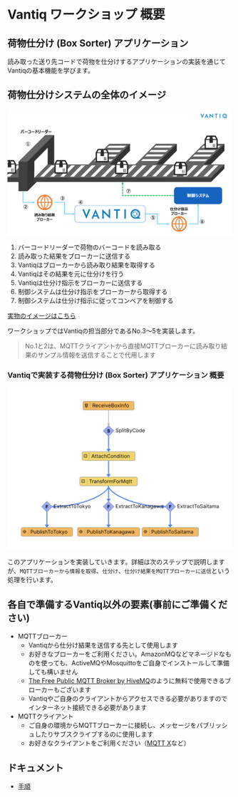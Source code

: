 # Vantiq ワークショップ 概要

## 荷物仕分け (Box Sorter) アプリケーション 

読み取った送り先コードで荷物を仕分けするアプリケーションの実装を通じてVantiqの基本機能を学びます。

## 荷物仕分けシステムの全体のイメージ
<img src="./imgs/overview.png" width="800">


1. バーコードリーダーで荷物のバーコードを読み取る
2. 読み取った結果をブローカーに送信する
3. Vantiqはブローカーから読み取り結果を取得する
4. Vantiqはその結果を元に仕分けを行う
5. Vantiqは仕分け指示をブローカーに送信する
6. 制御システムは仕分け指示をブローカーから取得する
7. 制御システムは仕分け指示に従ってコンベアを制御する

[実物のイメージはこちら](https://vimeo.com/301251460?embedded=true&source=vimeo_logo&owner=9547854)

ワークショップではVantiqの担当部分であるNo.3〜5を実装します。
>No.1と2は、MQTTクライアントから直接MQTTブローカーに読み取り結果のサンプル情報を送信することで代用します

### Vantiqで実装する荷物仕分け (Box Sorter) アプリケーション 概要
<img src="./imgs/vantiq-app.png" width="600">

このアプリケーションを実装していきます。詳細は次のステップで説明しますが、`MQTTブローカーから情報を取得`、`仕分け`、`仕分け結果をMQTTブローカーに送信`という処理を行います。


## 各自で準備するVantiq以外の要素(事前にご準備ください)
- MQTTブローカー
    - Vantiqから仕分け結果を送信する先として使用します
    - お好きなブローカーをご利用ください。AmazonMQなどマネージドなものを使っても、ActiveMQやMosquittoをご自身でインストールして準備しても構いません
    -  [The Free Public MQTT Broker by HiveMQ](https://www.hivemq.com/public-mqtt-broker/)のように無料で使用できるブローカーもございます
    - Vantiqやご自身のクライアントからアクセスできる必要がありますのでインターネット接続できる必要があります
- MQTTクライアント
    - ご自身の環境からMQTTブローカーに接続し、メッセージをパブリッシュしたりサブスクライブするのに使用します
    - お好きなクライアントをご利用ください（[MQTT X](https://mqttx.app/)など）

## ドキュメント

- [手順](./instruction.md)